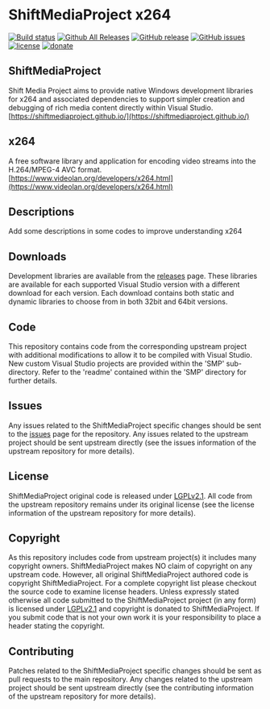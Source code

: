 ShiftMediaProject x264
=============
[![Build status](https://ci.appveyor.com/api/projects/status/21frbu7w0l6ul59t?svg=true)](https://ci.appveyor.com/project/Sibras/x264)
[![Github All Releases](https://img.shields.io/github/downloads/ShiftMediaProject/x264/total.svg)](https://github.com/ShiftMediaProject/x264/releases)
[![GitHub release](https://img.shields.io/github/release/ShiftMediaProject/x264.svg)](https://github.com/ShiftMediaProject/x264/releases/latest)
[![GitHub issues](https://img.shields.io/github/issues/ShiftMediaProject/x264.svg)](https://github.com/ShiftMediaProject/x264/issues)
[![license](https://img.shields.io/github/license/ShiftMediaProject/x264.svg)](https://github.com/ShiftMediaProject/x264)
[![donate](https://img.shields.io/badge/donate-link-brightgreen.svg)](https://shiftmediaproject.github.io/8-donate/)
## ShiftMediaProject

Shift Media Project aims to provide native Windows development libraries for x264 and associated dependencies to support simpler creation and debugging of rich media content directly within Visual Studio. [https://shiftmediaproject.github.io/](https://shiftmediaproject.github.io/)

## x264

A free software library and application for encoding video streams into the H.264/MPEG-4 AVC format. [https://www.videolan.org/developers/x264.html](https://www.videolan.org/developers/x264.html)

## Descriptions

Add some descriptions in some codes to improve understanding x264

## Downloads

Development libraries are available from the [releases](https://github.com/ShiftMediaProject/x264/releases) page. These libraries are available for each supported Visual Studio version with a different download for each version. Each download contains both static and dynamic libraries to choose from in both 32bit and 64bit versions.

## Code

This repository contains code from the corresponding upstream project with additional modifications to allow it to be compiled with Visual Studio. New custom Visual Studio projects are provided within the 'SMP' sub-directory. Refer to the 'readme' contained within the 'SMP' directory for further details.

## Issues

Any issues related to the ShiftMediaProject specific changes should be sent to the [issues](https://github.com/ShiftMediaProject/x264/issues) page for the repository. Any issues related to the upstream project should be sent upstream directly (see the issues information of the upstream repository for more details).

## License

ShiftMediaProject original code is released under [LGPLv2.1](https://www.gnu.org/licenses/lgpl-2.1.html). All code from the upstream repository remains under its original license (see the license information of the upstream repository for more details).

## Copyright

As this repository includes code from upstream project(s) it includes many copyright owners. ShiftMediaProject makes NO claim of copyright on any upstream code. However, all original ShiftMediaProject authored code is copyright ShiftMediaProject. For a complete copyright list please checkout the source code to examine license headers. Unless expressly stated otherwise all code submitted to the ShiftMediaProject project (in any form) is licensed under [LGPLv2.1](https://www.gnu.org/licenses/lgpl-2.1.html) and copyright is donated to ShiftMediaProject. If you submit code that is not your own work it is your responsibility to place a header stating the copyright.

## Contributing

Patches related to the ShiftMediaProject specific changes should be sent as pull requests to the main repository. Any changes related to the upstream project should be sent upstream directly (see the contributing information of the upstream repository for more details).